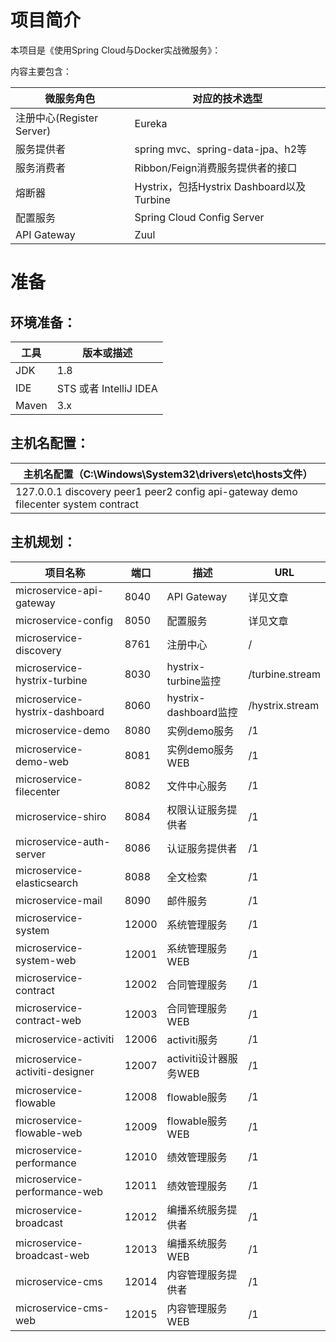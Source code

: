 # 项目简介
本项目是《使用Spring Cloud与Docker实战微服务》：


内容主要包含：

| 微服务角色                 | 对应的技术选型                              |
| ---------------------    | ----------------------------------------- |
| 注册中心(Register Server)  | Eureka                                    |
| 服务提供者                 | spring mvc、spring-data-jpa、h2等           |
| 服务消费者                 | Ribbon/Feign消费服务提供者的接口              |
| 熔断器                    | Hystrix，包括Hystrix Dashboard以及Turbine    |
| 配置服务                  | Spring Cloud Config Server                  |
| API Gateway              | Zuul                                        |



# 准备

## 环境准备：

| 工具    | 版本或描述                          |
| ----- | --------------------- |
| JDK   | 1.8                   |
| IDE   | STS 或者 IntelliJ IDEA |
| Maven | 3.x                   |

## 主机名配置：

| 主机名配置（C:\Windows\System32\drivers\etc\hosts文件） |
| ---------------------------------------- |
| 127.0.0.1 discovery peer1 peer2 config api-gateway demo filecenter system contract |

## 主机规划：

| 项目名称                                     | 端口   | 描述                     | URL             |
| ---------------------------------------- | ---- | ---------------------------- | --------------- |
| microservice-api-gateway                 | 8040 | API Gateway                   | 详见文章        |           
| microservice-config                      | 8050 | 配置服务                       | 详见文章         |
| microservice-discovery                   | 8761 | 注册中心                       | /               |
| microservice-hystrix-turbine             | 8030 | hystrix-turbine监控            | /turbine.stream |
| microservice-hystrix-dashboard           | 8060 | hystrix-dashboard监控          | /hystrix.stream |
| microservice-demo                        | 8080 | 实例demo服务                    | /1              |
| microservice-demo-web                    | 8081 | 实例demo服务WEB                 | /1              |
| microservice-filecenter                  | 8082 | 文件中心服务                    | /1               |
| microservice-shiro                       | 8084 | 权限认证服务提供者               | /1               |
| microservice-auth-server                 | 8086 | 认证服务提供者                   | /1               |
| microservice-elasticsearch               | 8088 | 全文检索                        | /1               |
| microservice-mail                        | 8090 | 邮件服务                        | /1               |
| microservice-system                      | 12000 | 系统管理服务                   | /1               |
| microservice-system-web                  | 12001 | 系统管理服务WEB                 | /1              |
| microservice-contract                    | 12002 | 合同管理服务                    | /1              |
| microservice-contract-web                | 12003 | 合同管理服务WEB                 | /1              |
| microservice-activiti                    | 12006 | activiti服务                   | /1              |
| microservice-activiti-designer           | 12007 | activiti设计器服务WEB           | /1              |
| microservice-flowable                    | 12008 | flowable服务                   | /1              |
| microservice-flowable-web                | 12009 | flowable服务WEB                | /1              |
| microservice-performance                 | 12010 | 绩效管理服务                    | /1              |
| microservice-performance-web             | 12011 | 绩效管理服务                    | /1              |
| microservice-broadcast                   | 12012 | 编播系统服务提供者               | /1              |
| microservice-broadcast-web               | 12013 | 编播系统服务WEB                 | /1              |
| microservice-cms                         | 12014 | 内容管理服务提供者               | /1              |
| microservice-cms-web                     | 12015 | 内容管理服务WEB                 | /1              |
